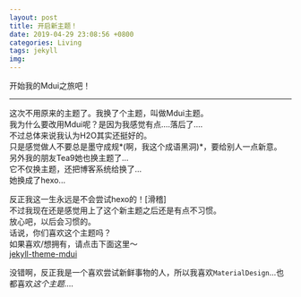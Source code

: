 ```yaml
---
layout: post
title: 开启新主题！
date: 2019-04-29 23:08:56 +0800
categories: Living
tags: jekyll
img: 
---
```


开始我的Mdui之旅吧！

***

这次不用原来的主题了。我换了个主题，叫做Mdui主题。  
我为什么要改用Mdui呢？是因为我感觉有点....落后了....  
不过总体来说我认为H2O其实还挺好的。  
只是感觉做人不要总是墨守成规*(啊，我这个成语黑洞)*，要给别人一点新意。  
另外我的朋友Tea9她也换主题了...  
它不仅换主题，还把博客系统给换了...  
她换成了hexo...  
  
反正我这一生永远是不会尝试hexo的！[滑稽]  
不过我现在还是感觉用上了这个新主题之后还是有点不习惯。  
放心吧，以后会习惯的。  
话说，你们喜欢这个主题吗？  
如果喜欢/想拥有，请点击下面这里～  
[jekyll-theme-mdui](https://github.com/kejunmao/jekyll-theme-mdui)  
  
没错啊，反正我是一个喜欢尝试新鲜事物的人，所以我喜欢`MaterialDesign`...也都喜欢*这个主题*....
